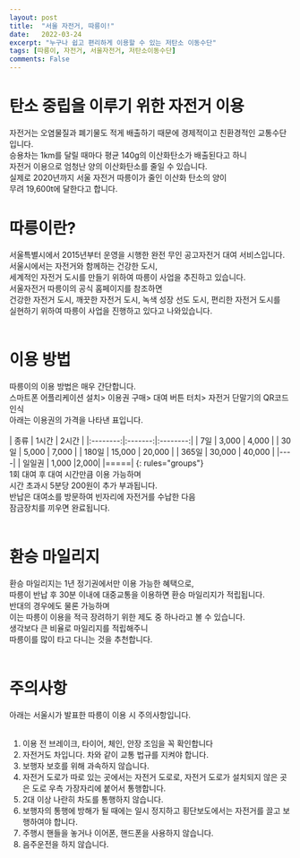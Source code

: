 ```yaml
---
layout: post
title:  "서울 자전거, 따릉이!"
date:   2022-03-24
excerpt: "누구나 쉽고 편리하게 이용할 수 있는 저탄소 이동수단"
tags: [따릉이, 자전거, 서울자전거, 저탄소이동수단]
comments: False
---
```

# 탄소 중립을 이루기 위한 자전거 이용
자전거는 오염물질과 폐기물도 적게 배출하기 때문에 경제적이고 친환경적인 교통수단입니다.<br>
승용차는 1km를 달릴 때마다 평균 140g의 이산화탄소가 배출된다고 하니<br>
 자전거 이용으로 엄청난 양의 이산화탄소를 줄일 수 있습니다.<br>
실제로 2020년까지 서울 자전거 따릉이가 줄인 이산화 탄소의 양이<br>
 무려 19,600t에 달한다고 합니다.<br>

 # 따릉이란?
서울특별시에서 2015년부터 운영을 시행한 완전 무인 공고자전거 대여 서비스입니다.<br>
서울시에서는 자전거와 함께하는 건강한 도시, <br>
세계적인 자전거 도시를 만들기 위하여 따릉이 사업을 추진하고 있습니다.<br>
 서울자전거 따릉이의 공식 홈페이지를 참조하면 <br>
 건강한 자전거 도시, 깨끗한 자전거 도시, 녹색 성장 선도 도시, 편리한 자전거 도시를<br>
  실현하기 위하여 따릉이 사업을 진행하고 있다고 나와있습니다. <br>
<br>
  # 이용 방법
따릉이의 이용 방법은 매우 간단합니다.<br>
스마트폰 어플리케이션 설치> 이용권 구매> 대여 버튼 터치> 자전거 단말기의 	QR코드 인식<br>
아래는 이용권의 가격을 나타낸 표입니다.<br>
<br>
| 종류 | 1시간 | 2시간 |
|:--------:|:-------:|:--------:|
| 7일  | 3,000 | 4,000 |
| 30일  | 5,000 | 7,000 |
| 180일 | 15,000 | 20,000 |
| 365일 | 30,000 | 40,000 |
|----|
| 일일권 | 1,000 |2,000|
|=====|
{: rules="groups"}
<br>
1회 대여 후 대여 시간만큼 이용 가능하며<br>
 시간 초과시 5분당 200원이 추가 부과됩니다.<br>
반납은 대여소를 방문하여 빈자리에 자전거를 수납한 다음<br> 잠금장치를 끼우면 완료됩니다. <br>
<br>
# 환승 마일리지
환승 마일리지는 1년 정기권에서만 이용 가능한 혜택으로, <br>
따릉이 반납 후 30분 이내에 대중교통을 이용하면 환승 마일리지가 적립됩니다.<br>
 반대의 경우에도 물론 가능하며<br>
  이는 따릉이 이용을 적극 장려하기 위한 제도 중 하나라고 볼 수 있습니다.<br>
생각보다 큰 비율로 마일리지를 적립해주니 <br>
따릉이를 많이 타고 다니는 것을 추천합니다.<br>
<br>
# 주의사항
아래는 서울시가 발표한 따릉이 이용 시 주의사항입니다.<br>
<br>

1. 이용 전 브레이크, 타이어, 체인, 안장 조임을 꼭 확인합니다
2. 자전거도 차입니다. 차와 같이 교통 법규를 지켜야 합니다.
3. 보행자 보호를 위해 과속하지 않습니다.
4. 자전거 도로가 따로 있는 곳에서는 자전거 도로로, 자전거 도로가 설치되지 않은 곳은 도로 우측 가장자리에 붙어서 통행합니다.
5. 2대 이상 나란히 차도를 통행하지 않습니다.
6. 보행자의 통행에 방해가 될 때에는 일시 정지하고 횡단보도에서는 자전거를 끌고 보행하여야 합니다.
7. 주행시 핸들을 놓거나 이어폰, 핸드폰을 사용하지 않습니다.
8. 음주운전을 하지 않습니다.

